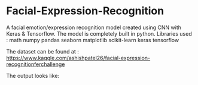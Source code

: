 # Facial-Expression-Recognition
A facial emotion/expression recognition model created using CNN with Keras &amp; Tensorflow.
The model is completely built in python. 
Libraries used :
math
numpy
pandas
seaborn
matplotlib
scikit-learn
keras
tensorflow

The dataset can be found at : https://www.kaggle.com/ashishpatel26/facial-expression-recognitionferchallenge

The output looks like:


